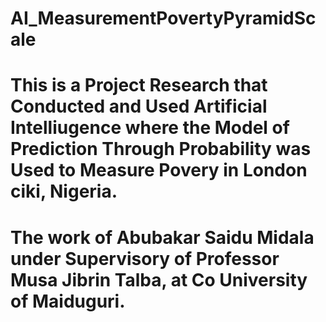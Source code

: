 # AI_MeasurementPovertyPyramidScale
# This is a Project Research that Conducted and Used Artificial Intelliugence where the Model of Prediction Through Probability was Used to Measure Povery in London ciki, Nigeria.
# The work of Abubakar Saidu Midala under Supervisory of Professor Musa Jibrin Talba, at Co University of Maiduguri. 
